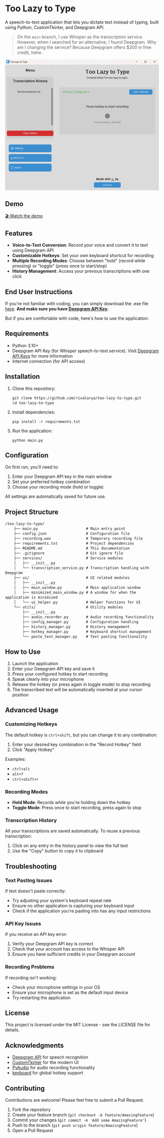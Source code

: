 # Too Lazy to Type

A speech-to-text application that lets you dictate text instead of typing, built using Python, CustomTkinter, and Deepgram API.

> On the `main` branch, I use Whisper as the transcription service. However, when I searched for an alternative, I found Deepgram. Why am I changing the service? Because Deepgram offers $200 in free credit, hehe.

![Too Lazy to Type Screenshot](media/screenshot.png)

## Demo
[🎬 Watch the demo](https://drive.google.com/file/d/1WziItzTM0KFKDqfcB9TdJfTsjBgWgkbB/view?usp=sharing)

## Features

- **Voice-to-Text Conversion**: Record your voice and convert it to text using Deepgram API
- **Customizable Hotkeys**: Set your own keyboard shortcut for recording
- **Multiple Recording Modes**: Choose between "hold" (record while pressing) or "toggle" (press once to start/stop)
- **History Management**: Access your previous transcriptions with one click

## End User Instructions
If you're not familiar with coding, you can simply download the .exe file [here](https://github.com/rivalarya/too-lazy-to-type/releases/latest). **And make sure you have  [Deepgram API Key](https://console.deepgram.com/project).**

But if you are comfortable with code, here's how to use the application:

## Requirements

- Python 3.10+
- Deepgram API Key (for Whisper speech-to-text service). Visit [Deepgram API Keys](https://console.deepgram.com/project) for more information
- Internet connection (for API access)

## Installation

1. Clone this repository:
   ```
   git clone https://github.com/rivalarya/too-lazy-to-type.git
   cd too-lazy-to-type
   ```

2. Install dependencies:
   ```
   pip install -r requirements.txt
   ```

3. Run the application:
   ```
   python main.py
   ```

## Configuration

On first run, you'll need to:

1. Enter your Deepgram API key in the main window
2. Set your preferred hotkey combination
3. Choose your recording mode (hold or toggle)

All settings are automatically saved for future use.

## Project Structure

```
/too-lazy-to-type/
    ├── main.py                      # Main entry point
    ├── config.json                  # Configuration file
    ├── recording.wav                # Temporary recording file
    ├── requirements.txt             # Project dependencies
    ├── README.md                    # This documentation
    ├── .gitignore                   # Git ignore file
    ├── services/                    # Service modules
    │   ├── __init__.py
    │   └── transcription_service.py # Transcription handling with Deepgram
    ├── ui/                          # UI related modules
    │   ├── __init__.py
    │   ├── main_window.py           # Main application window
    │   ├── minimized_main_window.py # A window for when the application is minimized
    │   └── ui_helper.py             # Helper functions for UI
    └── utils/                       # Utility modules
        ├── __init__.py
        ├── audio_recorder.py        # Audio recording functionality
        ├── config_manager.py        # Configuration handling
        ├── history_manager.py       # History management
        ├── hotkey_manager.py        # Keyboard shortcut management
        └── paste_text_manager.py    # Text pasting functionality
```

## How to Use

1. Launch the application
2. Enter your Deepgram API key and save it
3. Press your configured hotkey to start recording
4. Speak clearly into your microphone
5. Release the hotkey (or press again in toggle mode) to stop recording
6. The transcribed text will be automatically inserted at your cursor position

## Advanced Usage

### Customizing Hotkeys

The default hotkey is `ctrl+shift`, but you can change it to any combination:
1. Enter your desired key combination in the "Record Hotkey" field
2. Click "Apply Hotkey"

Examples:
- `ctrl+alt`
- `alt+f`
- `ctrl+shift+r`

### Recording Modes

- **Hold Mode**: Records while you're holding down the hotkey
- **Toggle Mode**: Press once to start recording, press again to stop

### Transcription History

All your transcriptions are saved automatically. To reuse a previous transcription:
1. Click on any entry in the history panel to view the full text
2. Use the "Copy" button to copy it to clipboard

## Troubleshooting

### Text Pasting Issues

If text doesn't paste correctly:
- Try adjusting your system's keyboard repeat rate
- Ensure no other application is capturing your keyboard input
- Check if the application you're pasting into has any input restrictions

### API Key Issues

If you receive an API key error:
1. Verify your Deepgram API key is correct
2. Check that your account has access to the Whisper API
3. Ensure you have sufficient credits in your Deepgram account

### Recording Problems

If recording isn't working:
- Check your microphone settings in your OS
- Ensure your microphone is set as the default input device
- Try restarting the application

## License

This project is licensed under the MIT License - see the LICENSE file for details.

## Acknowledgments

- [Deepgram API](https://deepgram.com/) for speech recognition
- [CustomTkinter](https://github.com/TomSchimansky/CustomTkinter) for the modern UI
- [PyAudio](https://people.csail.mit.edu/hubert/pyaudio/) for audio recording functionality
- [keyboard](https://github.com/boppreh/keyboard) for global hotkey support

## Contributing

Contributions are welcome! Please feel free to submit a Pull Request.

1. Fork the repository
2. Create your feature branch (`git checkout -b feature/AmazingFeature`)
3. Commit your changes (`git commit -m 'Add some AmazingFeature'`)
4. Push to the branch (`git push origin feature/AmazingFeature`)
5. Open a Pull Request
